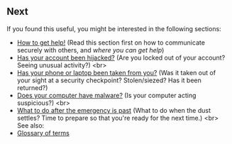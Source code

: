 
## Next

If you found this useful, you might be interested in the following sections:
 * [How to get help!](topics/practice-1-emergencies/1-seeking-help) (Read this section first on how to communicate securely with others, and *where you can get help*)
 * [Has your account been hijacked?](topics/practice-1-emergencies/2-account-hijacked) (Are you locked out of your account? Seeing unusual activity?)
 &lt;br&gt;
 * [Has your phone or laptop been taken from you?](topics/practice-1-emergencies/3-devices-seized.md) (Was it taken out of your sight at a security checkpoint? Stolen/siezed? Has it been returned?)
 * [Does your computer have malware?](topics/practice-1-emergencies/4-malware.md) (Is your computer acting suspicious?)
&lt;br&gt;
 * [What to do after the emergency is past](topics/practice-1-emergencies/after.md) (What to do when the dust settles? Time to prepare so that you&#39;re ready for the next time.)
&lt;br&gt;
See also:
 * [Glossary of terms](resources/glossary.md)